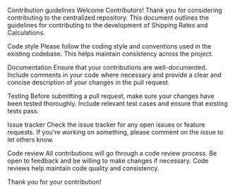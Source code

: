 Contribution guidelines
Welcome Contributors!
Thank you for considering contributing to the centralized repository. This document outlines the guidelines for contributing to the development of Shipping Rates and Calculations.

Code style 
Please follow the coding style and conventions used in the existing codebase. This helps maintain consistency across the project.

Documentation 
Ensure that your contributions are well-documented. Include comments in your code where necessary and provide a clear and concise description of your changes in the pull request.

Testing 
Before submitting a pull request, make sure your changes have been tested thoroughly. Include relevant test cases and ensure that existing tests pass.

Issue tracker 
Check the issue tracker for any open issues or feature requests. If you're working on something, please comment on the issue to let others know.

Code review 
All contributions will go through a code review process. Be open to feedback and be willing to make changes if necessary. Code reviews help maintain code quality and consistency.

Thank you for your contribution!
